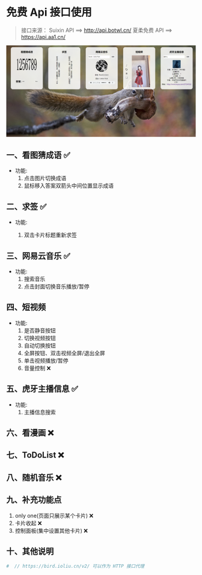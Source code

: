 # 免费 Api 接口使用

> 接口来源：
> Suixin API ==> http://api.botwl.cn/
> 夏柔免费 API ==> https://api.aa1.cn/

![功能图](assets/feature.png)

## 一、看图猜成语 ✅

- 功能:
  1. 点击图片切换成语
  2. 鼠标移入答案双箭头中间位置显示成语

## 二、求签 ✅

- 功能:

  1. 双击卡片标题重新求签

## 三、网易云音乐 ✅

- 功能:
  1. 搜索音乐
  2. 点击封面切换音乐播放/暂停

## 四、短视频

- 功能:
  1. 是否静音按钮
  2. 切换视频按钮
  3. 自动切换按钮
  4. 全屏按钮、双击视频全屏/退出全屏
  5. 单击视频播放/暂停
  6. 音量控制 ❌

## 五、虎牙主播信息 ✅

- 功能:
  1. 主播信息搜索

## 六、看漫画 ❌

## 七、ToDoList ❌

## 八、随机音乐 ❌

## 九、补充功能点

1.  only one(页面只展示某个卡片) ❌
2.  卡片收起 ❌
3.  控制面板(集中设置其他卡片) ❌

## 十、其他说明

```bash
#  // https://bird.ioliu.cn/v2/ 可以作为 HTTP 接口代理
```
